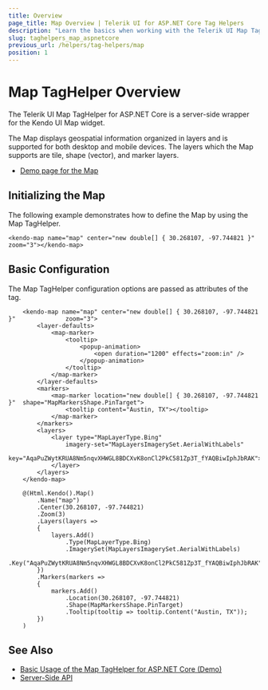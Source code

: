 ```yaml
---
title: Overview
page_title: Map Overview | Telerik UI for ASP.NET Core Tag Helpers
description: "Learn the basics when working with the Telerik UI Map TagHelper for ASP.NET Core (MVC 6 or ASP.NET Core MVC)."
slug: taghelpers_map_aspnetcore
previous_url: /helpers/tag-helpers/map
position: 1
---
```


# Map TagHelper Overview

The Telerik UI Map TagHelper for ASP.NET Core is a server-side wrapper for the Kendo UI Map widget.

The Map displays geospatial information organized in layers and is supported for both desktop and mobile devices. The layers which the Map supports are tile, shape (vector), and marker layers.

* [Demo page for the Map](https://demos.telerik.com/aspnet-core/map/tag-helper)

## Initializing the Map

The following example demonstrates how to define the Map by using the Map TagHelper.

    <kendo-map name="map" center="new double[] { 30.268107, -97.744821 }" zoom="3"></kendo-map>

## Basic Configuration

The Map TagHelper configuration options are passed as attributes of the tag.

```tagHelper
    <kendo-map name="map" center="new double[] { 30.268107, -97.744821 }"              zoom="3">
        <layer-defaults>
            <map-marker>
                <tooltip>
                    <popup-animation>
                        <open duration="1200" effects="zoom:in" />
                    </popup-animation>
                </tooltip>
            </map-marker>
        </layer-defaults>
        <markers>
            <map-marker location="new double[] { 30.268107, -97.744821 }"  shape="MapMarkersShape.PinTarget">
                <tooltip content="Austin, TX"></tooltip>
            </map-marker>
        </markers>
        <layers>
            <layer type="MapLayerType.Bing"
                imagery-set="MapLayersImagerySet.AerialWithLabels"
                key="AqaPuZWytKRUA8Nm5nqvXHWGL8BDCXvK8onCl2PkC581Zp3T_fYAQBiwIphJbRAK">
            </layer>
        </layers>
    </kendo-map>
```
```cshtml
    @(Html.Kendo().Map()
        .Name("map")
        .Center(30.268107, -97.744821)
        .Zoom(3)
        .Layers(layers =>
        {
            layers.Add()
                .Type(MapLayerType.Bing)
                .ImagerySet(MapLayersImagerySet.AerialWithLabels)
                .Key("AqaPuZWytKRUA8Nm5nqvXHWGL8BDCXvK8onCl2PkC581Zp3T_fYAQBiwIphJbRAK");
        })
        .Markers(markers =>
        {
            markers.Add()
                .Location(30.268107, -97.744821)
                .Shape(MapMarkersShape.PinTarget)
                .Tooltip(tooltip => tooltip.Content("Austin, TX"));
        })
    )
```

## See Also

* [Basic Usage of the Map TagHelper for ASP.NET Core (Demo)](https://demos.telerik.com/aspnet-core/map/tag-helper)
* [Server-Side API](/api/map)
